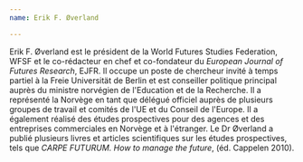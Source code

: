 ```yaml
---
name: Erik F. Øverland

---
```

Erik F. Øverland est le président de la World Futures Studies Federation, WFSF et le co-rédacteur en chef et co-fondateur du _European Journal of Futures Research_, EJFR. Il occupe un poste de chercheur invité à temps partiel à la Freie Universität de Berlin et est conseiller politique principal auprès du ministre norvégien de l'Education et de la Recherche. Il a représenté la Norvège en tant que délégué officiel auprès de plusieurs groupes de travail et comités de l'UE et du Conseil de l'Europe. Il a également réalisé des études prospectives pour des agences et des entreprises commerciales en Norvège et à l'étranger. Le Dr Øverland a publié plusieurs livres et articles scientifiques sur les études prospectives, tels que _CARPE FUTURUM. How to manage the future_, (éd. Cappelen 2010).